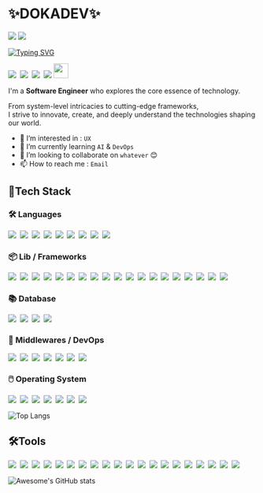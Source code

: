 <div align="left">

# ✨DOKADEV✨ 

<img src="https://img.shields.io/badge/awesome__devnet@outlook.com-3DDC84?label=E-MAIL&style=flat-square&logo=Microsoft%20Outlook&logoColor=WHITE&color=0078D4"/>&nbsp;<a href="https://dokadev.github.io" target="_blank"><img src="https://img.shields.io/badge/https://dokadev.github.io-3DDC84?label=BLOG&style=flat-square&logo=GitHubPages&logoColor=WHITE&color=222222"/>

[![Typing SVG](https://readme-typing-svg.demolab.com?font=Fira+Code&size=14&pause=1000&width=435&lines=%F0%9F%9A%80+Building+the+Future%2C+One+Line+at+a+Time!+%F0%9F%92%BB;%F0%9F%94%A7+Turning+Ideas+into+Reality+with+Code+%E2%9C%8D%F0%9F%8F%BB;%F0%9F%A5%83+Developer+by+Day%2C+Whiskey+Lover+by+Night+%F0%9F%8C%99;%F0%9F%96%A5%EF%B8%8F+Beyond+Frameworks%3A+Mastering+the+Core+%F0%9F%9B%A1%EF%B8%8F)](https://git.io/typing-svg)

<img src="https://img.shields.io/badge/eat();-3DDC84?style=for-the-badge&color=21C25E"/>&nbsp;
<img src="https://img.shields.io/badge/sleep();-3DDC84?style=for-the-badge&color=1A4CA1"/>&nbsp;
<img src="https://img.shields.io/badge/code();-3DDC84?style=for-the-badge&color=FFCD11"/>&nbsp;
<img src="https://img.shields.io/badge/repeat();-3DDC84?style=for-the-badge&color=FF4F8B"/>&nbsp;<img src="https://i.pinimg.com/originals/31/65/06/31650631b14710d75ab00a32fc5dca15.gif" width="30"/>

I'm a **Software Engineer** who explores the core essence of technology. 

From system-level intricacies to cutting-edge frameworks,<br>
I strive to innovate, create, and deeply understand the technologies shaping our world.

* 👀 I’m interested in : `UX`
* 🌱 I’m currently learning `AI` & `DevOps`
* 💞️ I’m looking to collaborate on `whatever` 😊
* 📫 How to reach me : `Email`

## 📱Tech Stack
### 🛠️ Languages
<img src="https://img.shields.io/badge/X86__64_Assembly-3DDC84?style=flat-square&logo=Intel&logoColor=FFFFFF&color=0071C5"/>&nbsp;
<img src="https://img.shields.io/badge/GCC-3DDC84?label=GNU&style=flat-square&logo=GNU&logoColor=FFFFFF&color=A42E2B"/>&nbsp;
<img src="https://img.shields.io/badge/G++-3DDC84?label=GNU&style=flat-square&logo=GNU&logoColor=FFFFFF&color=A42E2B"/>&nbsp;
<img src="https://img.shields.io/badge/C%23-3DDC84?style=flat-square&logo=ReSharper&logoColor=FFFFFF&color=239120"/>&nbsp;
<img src="https://img.shields.io/badge/Java-3DDC84?style=flat-square&logo=OpenJDK&logoColor=FFFFFF&color=F80000"/>&nbsp;
<img src="https://img.shields.io/badge/JavaScript-3DDC84?style=flat-square&logo=JavaScript&logoColor=232323&color=F7DF1E"/>&nbsp;
<img src="https://img.shields.io/badge/HTML5-3DDC84?style=flat-square&logo=HTML5&logoColor=FFFFFF&color=E34F26"/>&nbsp;
<img src="https://img.shields.io/badge/CSS3-3DDC84?style=flat-square&logo=CSS3&color=1572B6"/>&nbsp;
<img src="https://img.shields.io/badge/Lua-3DDC84?style=flat-square&logo=Lua&color=2C2D72"/>&nbsp;

### 📦 Lib / Frameworks
<img src="https://img.shields.io/badge/jQuery-3DDC84?style=flat-square&logo=jQuery&logoColor=232323&logoColor=FFFFFF&color=0769AD"/>&nbsp;
<img src="https://img.shields.io/badge/React-3DDC84?style=flat-square&logo=React&logoColor=FFFFFF&color=61DAFB"/>&nbsp;
<img src="https://img.shields.io/badge/OpenCV-3DDC84?style=flat-square&logo=OpenCV&logoColor=FFFFFF&color=5C3EE8"/>&nbsp;
<img src="https://img.shields.io/badge/LangChain-3DDC84?style=flat-square&logo=LangChain&logoColor=FFFFFF&color=1C3C3C"/>&nbsp;
<img src="https://img.shields.io/badge/OpenAI-3DDC84?style=flat-square&logo=OpenAI&logoColor=FFFFFF&color=412991"/>&nbsp;
<img src="https://img.shields.io/badge/OpenGL-3DDC84?style=flat-square&logo=OpenGL&logoColor=FFFFFF&color=5586A4"/>&nbsp;
<img src="https://img.shields.io/badge/.NET-3DDC84?style=flat-square&logo=.NET&logoColor=FFFFFF&color=512BD4"/>&nbsp;
<img src="https://img.shields.io/badge/Bootstrap-3DDC84?style=flat-square&logo=Bootstrap&logoColor=FFFFFF&color=7952B3"/>&nbsp;
<img src="https://img.shields.io/badge/Django-3DDC84?style=flat-square&logo=Django&logoColor=FFFFFF&color=092E20"/>&nbsp;
<img src="https://img.shields.io/badge/MyBatis-3DDC84?style=flat-square&logo=MyBatis&logoColor=FFFFFF&color=D7192D"/>&nbsp;
<img src="https://img.shields.io/badge/GSON-3DDC84?style=flat-square&logo=Json&logoColor=FFFFFF&color=000000"/>&nbsp;
<img src="https://img.shields.io/badge/Express-3DDC84?style=flat-square&logo=Express&logoColor=FFFFFF&color=000000"/>&nbsp;
<img src="https://img.shields.io/badge/Discord.js-3DDC84?style=flat-square&logo=Discord&logoColor=FFFFFF&color=5865F2"/>&nbsp;
<img src="https://img.shields.io/badge/Nodemon-3DDC84?style=flat-square&logo=Nodemon&logoColor=FFFFFF&color=76D04B"/>&nbsp;
<img src="https://img.shields.io/badge/Vite-3DDC84?style=flat-square&logo=Vite&logoColor=FFFFFF&color=646CFF"/>&nbsp;
<img src="https://img.shields.io/badge/Spring-3DDC84?style=flat-square&logo=Spring&logoColor=FFFFFF&color=6DB33F"/>&nbsp;
<img src="https://img.shields.io/badge/Spring_Data_JPA-3DDC84?style=flat-square&logo=Spring%20Boot&logoColor=FFFFFF&color=6DB33F"/>&nbsp;
<img src="https://img.shields.io/badge/Spring_Data_ElasticSearch-3DDC84?style=flat-square&logo=Spring%20Boot&logoColor=FFFFFF&color=6DB33F"/>&nbsp;
<img src="https://img.shields.io/badge/Spring_Data_Redis-3DDC84?style=flat-square&logo=Spring%20Boot&logoColor=FFFFFF&color=6DB33F"/>&nbsp;

### 📚 Database
<img src="https://img.shields.io/badge/MySQL-3DDC84?style=flat-square&logo=MySQL&logoColor=FFFFFF&color=4479A1"/>&nbsp;
<img src="https://img.shields.io/badge/MongoDB-3DDC84?style=flat-square&logo=MongoDB&logoColor=FFFFFF&color=47A248"/>&nbsp;
<img src="https://img.shields.io/badge/SQLite-3DDC84?style=flat-square&logo=SQLite&logoColor=FFFFFF&color=003B57"/>&nbsp;
<img src="https://img.shields.io/badge/ElasticSearch-3DDC84?style=flat-square&logo=ElasticSearch&logoColor=FFFFFF&color=005571"/>&nbsp;

### 🎒 Middlewares / DevOps
<img src="https://img.shields.io/badge/Redis-3DDC84?style=flat-square&logo=Redis&logoColor=FFFFFF&color=FF4438"/>&nbsp;
<img src="https://img.shields.io/badge/NGINX-3DDC84?style=flat-square&logo=NGINX&logoColor=FFFFFF&color=009639"/>&nbsp;
<img src="https://img.shields.io/badge/Docker-3DDC84?style=flat-square&logo=Docker&logoColor=FFFFFF&color=2496ED"/>&nbsp;
<img src="https://img.shields.io/badge/K8S-3DDC84?style=flat-square&logo=Kubernetes&logoColor=FFFFFF&color=326CE5"/>&nbsp;
<img src="https://img.shields.io/badge/Jenkins-3DDC84?style=flat-square&logo=Jenkins&logoColor=FFFFFF&color=D24939"/>&nbsp;
<img src="https://img.shields.io/badge/LogStash-3DDC84?style=flat-square&logo=Logstash&logoColor=FFFFFF&color=005571"/>&nbsp;
<img src="https://img.shields.io/badge/Kibana-3DDC84?style=flat-square&logo=Kibana&logoColor=FFFFFF&color=005571"/>&nbsp;

### 🖱️ Operating System
<img src="https://img.shields.io/badge/Mac_OS-3DDC84?style=flat-square&logo=macOS&logoColor=FFFFFF&color=000000"/>&nbsp;
<img src="https://img.shields.io/badge/Fedora-3DDC84?style=flat-square&logo=Fedora&logoColor=FFFFFF&color=51A2DA"/>&nbsp;
<img src="https://img.shields.io/badge/CentOS-3DDC84?style=flat-square&logo=CentOS&logoColor=FFFFFF&color=262577"/>&nbsp;
<img src="https://img.shields.io/badge/Ubuntu-3DDC84?style=flat-square&logo=Ubuntu&logoColor=FFFFFF&color=E95420"/>&nbsp;
<img src="https://img.shields.io/badge/Debian-3DDC84?style=flat-square&logo=Debian&logoColor=FFFFFF&color=A81D33"/>&nbsp;
<img src="https://img.shields.io/badge/Kali_Linux-3DDC84?style=flat-square&logo=Kali%20Linux&logoColor=FFFFFF&color=557C94"/>&nbsp;
<img src="https://img.shields.io/badge/Arch_Linux-3DDC84?style=flat-square&logo=Arch%20Linux&logoColor=FFFFFF&color=1793D1"/>&nbsp;

![Top Langs](https://github-readme-stats.vercel.app/api/top-langs/?username=DokaDev\&layout=compact&hide_border=true&theme=tokyonight)

## 🛠️Tools

<img src="https://img.shields.io/badge/Git-3DDC84?style=flat-square&logo=Git&logoColor=FFFFFF&color=F05032"/>&nbsp;
<img src="https://img.shields.io/badge/GitHub-3DDC84?style=flat-square&logo=GitHub&color=000000"/>&nbsp;
<img src="https://img.shields.io/badge/Visual_Studio-3DDC84?style=flat-square&logo=Visual%20Studio&logoColor=FFFFFF&color=5C2D91"/>&nbsp;
<img src="https://img.shields.io/badge/Visual_Studio_Code-3DDC84?style=flat-square&logo=Visual%20Studio%20Code&logoColor=FFFFFF&color=007ACC"/>&nbsp;
<img src="https://img.shields.io/badge/Eclipse-3DDC84?style=flat-square&logo=Eclipse%20IDE&logoColor=FFFFFF&color=2C2255"/>&nbsp;
<img src="https://img.shields.io/badge/IntelliJ-3DDC84?style=flat-square&logo=Intellij%20IDEA&logoColor=FFFFFF&color=000000"/>&nbsp;
<img src="https://img.shields.io/badge/ReSharper-3DDC84?style=flat-square&logo=ReSharper&logoColor=FFFFFF&color=000000"/>&nbsp;
<img src="https://img.shields.io/badge/Jupyter-3DDC84?style=flat-square&logo=Jupyter&logoColor=FFFFFF&color=F37626"/>&nbsp;
<img src="https://img.shields.io/badge/Slack-3DDC84?style=flat-square&logo=Slack&color=4A154B"/>&nbsp;
<img src="https://img.shields.io/badge/Quip-3DDC84?style=flat-square&logo=Quip&logoColor=FFFFFF&color=F27557"/>&nbsp;
<img src="https://img.shields.io/badge/Notion-3DDC84?style=flat-square&logo=Notion&color=000000"/>&nbsp;
<img src="https://img.shields.io/badge/Photoshop-3DDC84?style=flat-square&logo=Adobe%20Photoshop&logoColor=FFFFFF&color=31A8FF"/>&nbsp;
<img src="https://img.shields.io/badge/After_Effects-3DDC84?style=flat-square&logo=Adobe%20After%20Effects&logoColor=FFFFFF&color=9999FF"/>&nbsp;
<img src="https://img.shields.io/badge/Premiere_Pro-3DDC84?style=flat-square&logo=Adobe%20Premiere%20Pro&logoColor=FFFFFF&color=9999FF"/>&nbsp;
<img src="https://img.shields.io/badge/Cinema4D-3DDC84?style=flat-square&logo=Cinema%204D&logoColor=FFFFFF&color=011A6A"/>&nbsp;
<img src="https://img.shields.io/badge/Vim-3DDC84?style=flat-square&logo=Vim&logoColor=FFFFFF&color=019733"/>&nbsp;
<img src="https://img.shields.io/badge/NeoVim-3DDC84?style=flat-square&logo=NeoVim&logoColor=FFFFFF&color=57A143"/>&nbsp;
<img src="https://img.shields.io/badge/ChatGPT-3DDC84?style=flat-square&logo=openai&logoColor=FFFFFF&color=412991"/>&nbsp;
<img src="https://img.shields.io/badge/GitHub_Copilot-3DDC84?style=flat-square&logo=GitHub%20Copilot&logoColor=FFFFFF&color=000000"/>&nbsp;
<img src="https://img.shields.io/badge/Gemini-3DDC84?style=flat-square&logo=Google%20Gemini&logoColor=FFFFFF&color=8E75B2"/>&nbsp;

![Awesome's GitHub stats](https://github-readme-stats.vercel.app/api?username=DokaDev\&show_icons=true\&show=reviews,discussions_started,discussions_answered,prs_merged,prs_merged_percentage&hide_border=true&theme=tokyonight)
 
</div>
